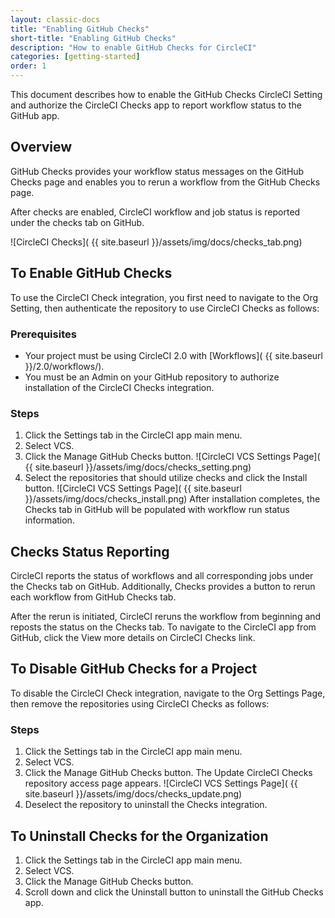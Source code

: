 ```yaml
---
layout: classic-docs
title: "Enabling GitHub Checks"
short-title: "Enabling GitHub Checks"
description: "How to enable GitHub Checks for CircleCI"
categories: [getting-started]
order: 1
---
```


This document describes how to enable the GitHub Checks CircleCI Setting and authorize the CircleCI Checks app to report workflow status to the GitHub app.

## Overview

GitHub Checks provides your workflow status messages on the GitHub Checks page and enables you to rerun a workflow from the GitHub Checks page. 

After checks are enabled, CircleCI workflow and job status is reported under the checks tab on GitHub. 

![CircleCI Checks]( {{ site.baseurl }}/assets/img/docs/checks_tab.png)

## To Enable GitHub Checks

To use the CircleCI Check integration, you first need to navigate to the Org Setting, then authenticate the repository to use CircleCI Checks as follows:

### Prerequisites

- Your project must be using CircleCI 2.0 with [Workflows]( {{ site.baseurl }}/2.0/workflows/).
- You must be an Admin on your GitHub repository to authorize installation of the CircleCI Checks integration.

### Steps

1. Click the Settings tab in the CircleCI app main menu.
2. Select VCS. 
3. Click the Manage GitHub Checks button. ![CircleCI VCS Settings Page]( {{ site.baseurl }}/assets/img/docs/checks_setting.png)
4. Select the repositories that should utilize checks and click the Install button. ![CircleCI VCS Settings Page]( {{ site.baseurl }}/assets/img/docs/checks_install.png)
After installation completes, the Checks tab in GitHub will be populated with workflow run status information. 


## Checks Status Reporting

CircleCI reports the status of workflows and all corresponding jobs under the Checks tab on GitHub. Additionally, Checks provides a button to rerun each workflow from GitHub Checks tab. 

After the rerun is initiated, CircleCI reruns the workflow from beginning and reposts the status on the Checks tab. To navigate to the CircleCI app from GitHub, click the View more details on CircleCI Checks link. 

## To Disable GitHub Checks for a Project

To disable the CircleCI Check integration, navigate to the Org Settings Page, then remove the repositories using CircleCI Checks as follows:

### Steps

1. Click the Settings tab in the CircleCI app main menu.
2. Select VCS. 
3. Click the Manage GitHub Checks button. The Update CircleCI Checks repository access page appears. ![CircleCI VCS Settings Page]( {{ site.baseurl }}/assets/img/docs/checks_update.png)
4. Deselect the repository to uninstall the Checks integration.

## To Uninstall Checks for the Organization

1. Click the Settings tab in the CircleCI app main menu.
2. Select VCS.
3. Click the Manage GitHub Checks button.
4. Scroll down and click the Uninstall button to uninstall the GitHub Checks app.


